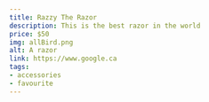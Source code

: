 ```yaml
---
title: Razzy The Razor
description: This is the best razor in the world
price: $50
img: allBird.png
alt: A razor
link: https://www.google.ca
tags:
- accessories
- favourite
---
```

